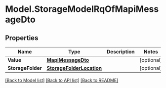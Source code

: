 # Model.StorageModelRqOfMapiMessageDto
## Properties
Name | Type | Description | Notes
------------ | ------------- | ------------- | -------------
**Value** | [**MapiMessageDto**](MapiMessageDto.md) |  | [optional] 
**StorageFolder** | [**StorageFolderLocation**](StorageFolderLocation.md) |  | [optional] 



[[Back to Model list]](README.md#documentation-for-models) [[Back to API list]](README.md#documentation-for-api-endpoints) [[Back to README]](README.md)


